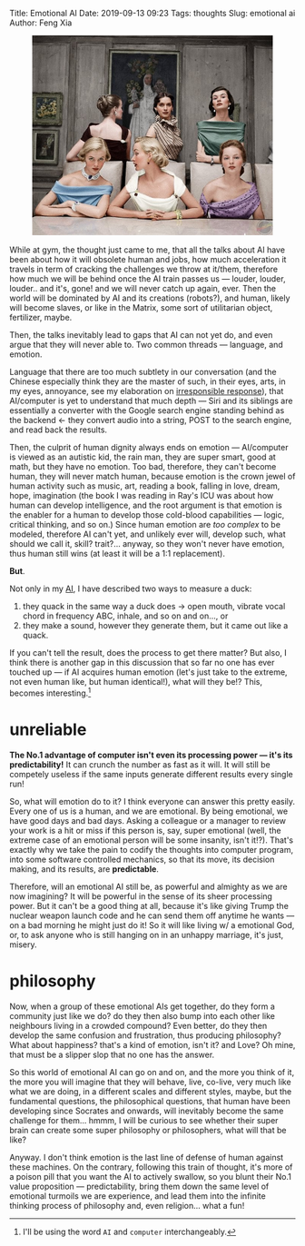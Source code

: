 Title: Emotional AI
Date: 2019-09-13 09:23
Tags: thoughts
Slug: emotional ai
Author: Feng Xia

<figure class="col l7 m7 s12">
  <img src="/images/classic%20beauty.jpg"/>
</figure>


While at gym, the thought just came to me, that all the talks about AI
have been about how it will obsolete human and jobs, how much
acceleration it travels in term of cracking the challenges we throw at
it/them, therefore how much we will be behind once the AI train passes
us &mdash; louder, louder, louder.. and it's, gone! and we will never
catch up again, ever. Then the world will be dominated by AI and its
creations (robots?), and human, likely will become slaves, or like in
the Matrix, some sort of utilitarian object, fertilizer, maybe.

Then, the talks inevitably lead to gaps that AI can not yet do, and
even argue that they will never able to. Two common threads &mdash;
language, and emotion.

Language that there are too much subtlety in our conversation (and the
Chinese especially think they are the master of such, in their eyes,
arts, in my eyes, annoyance, see my elaboration on [irresponsible
response][1]), that AI/computer is yet to understand that much depth
&mdash; Siri and its siblings are essentially a converter with the
Google search engine standing behind as the backend &larr; they
convert audio into a string, POST to the search engine, and read back
the results.

Then, the culprit of human dignity always ends on emotion &mdash;
AI/computer is viewed as an autistic kid, the rain man, they are super
smart, good at math, but they have no emotion. Too bad, therefore,
they can't become human, they will never match human, because emotion
is the crown jewel of human activity such as music, art, reading a
book, falling in love, dream, hope, imagination (the book I was
reading in Ray's ICU was about how human can develop intelligence, and
the root argument is that emotion is the enabler for a human to
develop those cold-blood capabilities &mdash; logic, critical
thinking, and so on.) Since human emotion are _too complex_ to be
modeled, therefore AI can't yet, and unlikely ever will, develop such,
what should we call it, skill? trait?... anyway, so they won't never
have emotion, thus human still wins (at least it will be a 1:1
replacement).

**But**.

Not only in my [AI][2], I have described two ways to measure a duck:

1. they quack in the same way a duck does &rarr; open mouth, vibrate
   vocal chord in frequency ABC, inhale, and so on and on..., or
2. they make a sound, however they generate them, but it came out like
   a quack.
   
If you can't tell the result, does the process to get there matter?
But also, I think there is another gap in this discussion that so far
no one has ever touched up &mdash; if AI acquires human emotion (let's
just take to the extreme, not even human like, but human identical!),
what will they be!? This, becomes interesting.[^1]

# unreliable

**The No.1 advantage of computer isn't even its processing power &mdash;
it's its predictability!** It can crunch the number as fast as it
will. It will still be competely useless if the same inputs generate
different results every single run! 

So, what will emotion do to it? I think everyone can answer this
pretty easily. Every one of us is a human, and we are emotional. By
being emotional, we have good days and bad days. Asking a colleague or
a manager to review your work is a hit or miss if this person is, say,
super emotional (well, the extreme case of an emotional person will be
some insanity, isn't it!?). That's exactly why we take the pain to
codify the thoughts into computer program, into some software
controlled mechanics, so that its move, its decision making, and its
results, are **predictable**.

Therefore, will an emotional AI still be, as powerful and almighty as
we are now imagining? It will be powerful in the sense of its sheer
processing power. But it can't be a good thing at all, because it's
like giving Trump the nuclear weapon launch code and he can send them
off anytime he wants &mdash; on a bad morning he might just do it! So
it will like living  w/ a emotional God, or, to ask anyone who is
still hanging on  in an unhappy marriage, it's just, misery.

# philosophy

Now, when a group of these emotional AIs get together, do they form a
community just like we do? do they then also bump into each other like
neighbours living in a crowded compound? Even better, do they then
develop the same confusion and frustration, thus producing philosophy?
What about happiness? that's a kind of emotion, isn't it? and Love? Oh
mine, that must be a slipper slop that no one has the answer.

So this world of emotional AI can go on and on, and the more you think
of it, the more you will imagine that they will behave, live, co-live,
very much like what we are doing, in a different scales and different
styles, maybe, but the fundamental questions, the philosophical
questions, that human have been developing since Socrates and onwards,
will inevitably become the same challenge for them... hmmm, I will be
curious to see whether their super brain can create some super
philosophy or philosophers, what will that be like?

Anyway. I don't think emotion is the last line of defense of human
against these machines. On the contrary, following this train of
thought, it's more of a poison pill that you want the AI to actively
swallow, so you blunt their No.1 value proposition &mdash;
predictability, bring them down the same level of emotional turmoils
we are experience, and lead them into the infinite thinking process of
philosophy and, even religion... what a fun!



[1]: {filename}/thoughts/irresponsible%20response.md
[2]: {filename}/thoughts/ai.md

[^1]: I'll be using the word `AI` and `computer` interchangeably.  
